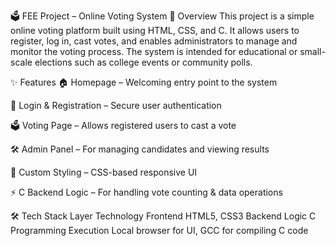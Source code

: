 🗳 FEE Project – Online Voting System
📌 Overview
This project is a simple online voting platform built using HTML, CSS, and C. It allows users to register, log in, cast votes, and enables administrators to manage and monitor the voting process. The system is intended for educational or small-scale elections such as college events or community polls.

✨ Features
🏠 Homepage – Welcoming entry point to the system

🔐 Login & Registration – Secure user authentication

🗳 Voting Page – Allows registered users to cast a vote

🛠 Admin Panel – For managing candidates and viewing results

🎨 Custom Styling – CSS-based responsive UI

⚡ C Backend Logic – For handling vote counting & data operations

🛠 Tech Stack
Layer	Technology
Frontend	HTML5, CSS3
Backend Logic	C Programming
Execution	Local browser for UI, GCC for compiling C code
